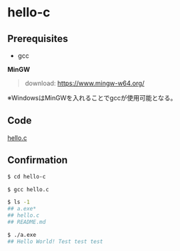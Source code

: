 # hello-c

## Prerequisites

* gcc

**MinGW**

> download: https://www.mingw-w64.org/

※WindowsはMinGWを入れることでgccが使用可能となる。

## Code

[hello.c](hello.c)

## Confirmation

```bash
$ cd hello-c

$ gcc hello.c

$ ls -1
## a.exe*
## hello.c
## README.md

$ ./a.exe
## Hello World! Test test test
```
